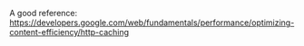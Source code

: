 A good reference:
https://developers.google.com/web/fundamentals/performance/optimizing-content-efficiency/http-caching
